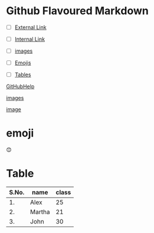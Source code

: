 # Github Flavoured Markdown


- [ ] [External Link](https://help.github.com/en!)
- [ ] [Internal Link](/images)
- [ ] [images](images/logo.png)
- [ ] [Emojis](#emoji)
- [ ] [Tables](#table)


[GitHubHelp](https://help.github.com/en!)

[images](/images)

[image](images/logo.png)

# emoji
:blush:

# Table
S.No. | name  |class
------|-----|------
1. |Alex|25
2. |Martha|21
3.|John|30
